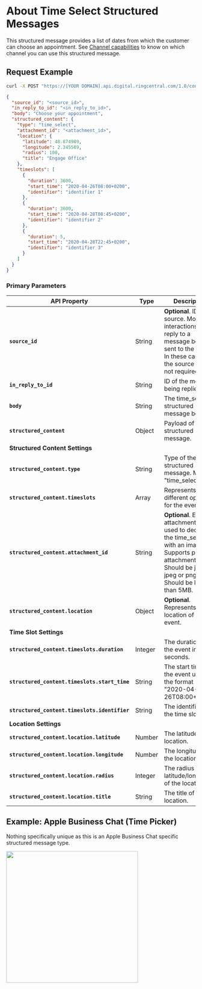 # About Time Select Structured Messages

This structured message provides a list of dates from which the customer can choose an appointment. See [Channel capabilities](../structured-messages/#channel-capabilities) to know on which channel you can use this structured message.

## Request Example

```bash
curl -X POST "https://[YOUR DOMAIN].api.digital.ringcentral.com/1.0/contents"
```

```json
{
  "source_id": "<source_id>",
  "in_reply_to_id": "<in_reply_to_id>",
  "body": "Choose your appointment",
  "structured_content": {
    "type": "time_select",
    "attachment_id": "<attachment_id>",
    "location": {
      "latitude": 48.874989,
      "longitude": 2.345589,
      "radius": 100,
      "title": "Engage Office"
    },
    "timeslots": [
      {
        "duration": 3600,
        "start_time": "2020-04-26T08:00+0200",
        "identifier": "identifier 1"
      },
      {
        "duration": 3600,
        "start_time": "2020-04-28T08:45+0200",
        "identifier": "identifier 2"
      },
      {
        "duration": 5,
        "start_time": "2020-04-28T22:45+0200",
        "identifier": "identifier 3"
      }
    ]
  }
}
```

### Primary Parameters

| API Property | Type | Description |
|-|-|-|
| **`source_id`** | String | **Optional**. ID of the source. Most interactions are in reply to a message being sent to the agent. In these cases, the source ID is not required. |
| **`in_reply_to_id`** | String | ID of the message being replied to. |
| **`body`** | String | The time_select structured message body. |
| **`structured_content`** | Object | Payload of the structured message. |
| **Structured Content Settings** | | |
| **`structured_content.type`** | String | Type of the structured message. Must be "time_select". |
| **`structured_content.timeslots`** | Array | Represents the different options for the event. |
| **`structured_content.attachment_id`** | String | **Optional**. Existing attachment id used to decorate the time_select with an image.<br>Supports private attachments.<br>Should be jpg, jpeg or png.<br>Should be less than 5MB. |
| **`structured_content.location`** | Object | **Optional**. Represents the location of the event. |
| **Time Slot Settings** | | |
| **`structured_content.timeslots.duration`** | Integer | The duration of the event in seconds. |
| **`structured_content.timeslots.start_time`** | String | The start time of the event using the format "2020-04-26T08:00+0200". |
| **`structured_content.timeslots.identifier`** | String | The identifier of the time slot. |
| **Location Settings** | | |
| **`structured_content.location.latitude`** | Number | The latitude of the location. |
| **`structured_content.location.longitude`** | Number | The longitude of the location. |
| **`structured_content.location.radius`** | Integer | The radius around latitude/longitude of the location. |
| **`structured_content.location.title`** | String | The title of the location. |

## Example: Apple Business Chat (Time Picker)

Nothing specifically unique as this is an Apple Business Chat specific structured message type.

<img class="img-fluid" width="350" src="../../../img/structured-messages-time-select-apple-biz.png">
